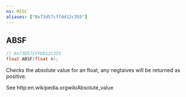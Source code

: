 ```yaml
---
ns: MISC
aliases: ["0x73d57cffdd12c355"]
---
```

## ABSF

```c
// 0x73D57CFFDD12C355
float ABSF(float n);
```

Checks the absolute value for an float, any negtaives will be returned as positive.

See http:en.wikipedia.orgwikiAbsolute_value


